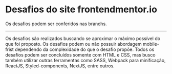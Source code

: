 # Desafios do site frontendmentor.io

Os desafios podem ser conferidos nas branchs.

---

Os desafios são realizados buscando se aproximar o máximo possível do que foi proposto.
Os desafios podem ou não possuir abordagem mobile-frist dependendo da complexidade do que o desafio propõe.
Todos os desafios podem ser concluídos somente com HTML e CSS, mas busco também utilizar outras ferramentas como SASS, Webpack para minificação, ReactJS, Styled-components, NextJS, entre outros.
